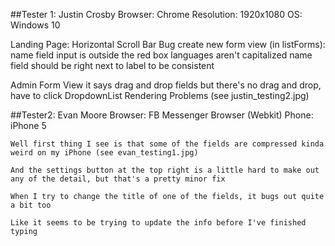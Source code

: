 ##Tester 1: Justin Crosby
	Browser: Chrome
	Resolution: 1920x1080
	OS: Windows 10


Landing Page:
	Horizontal Scroll Bar Bug
create new form view (in listForms):
	 name field input is outside the red box
	 languages aren't capitalized
	 name field should be right next to label to be consistent

Admin Form View
	it says drag and drop fields but there's no drag and drop, have to click
	DropdownList Rendering Problems (see justin_testing2.jpg)


##Tester2: Evan Moore
	Browser: FB Messenger Browser (Webkit)
	Phone: iPhone 5

	Well first thing I see is that some of the fields are compressed kinda weird on my iPhone (see evan_testing1.jpg)

	And the settings button at the top right is a little hard to make out any of the detail, but that's a pretty minor fix

	When I try to change the title of one of the fields, it bugs out quite a bit too

	Like it seems to be trying to update the info before I've finished typing


